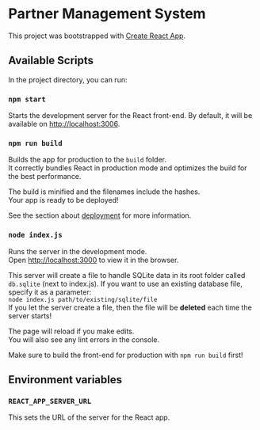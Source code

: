 # Partner Management System

This project was bootstrapped with [Create React App](https://github.com/facebook/create-react-app).

## Available Scripts

In the project directory, you can run:

### `npm start`

Starts the development server for the React front-end.
By default, it will be available on [http://localhost:3006](http://localhost:3006).

### `npm run build`

Builds the app for production to the `build` folder.\
It correctly bundles React in production mode and optimizes the build for the best performance.

The build is minified and the filenames include the hashes.\
Your app is ready to be deployed!

See the section about [deployment](https://facebook.github.io/create-react-app/docs/deployment) for more information.

### `node index.js`
Runs the server in the development mode.\
Open [http://localhost:3000](http://localhost:3000) to view it in the browser.

This server will create a file to handle SQLite data in its root folder called `db.sqlite` (next to index.js). If you want to use an existing database file, specify it as a parameter:\
`node index.js path/to/existing/sqlite/file`\
If you let the server create a file, then the file will be **deleted** each time the server starts!

The page will reload if you make edits.\
You will also see any lint errors in the console.

Make sure to build the front-end for production with `npm run build` first!

## Environment variables

### `REACT_APP_SERVER_URL`

This sets the URL of the server for the React app.
